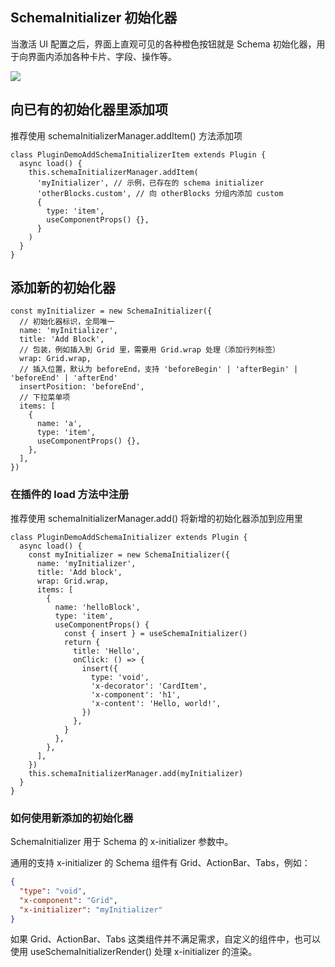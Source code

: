 ## SchemaInitializer 初始化器

当激活 UI 配置之后，界面上直观可见的各种橙色按钮就是 Schema 初始化器，用于向界面内添加各种卡片、字段、操作等。

![](/schemas/schema-init.png)

## 向已有的初始化器里添加项

推荐使用 schemaInitializerManager.addItem() 方法添加项

```tsx
class PluginDemoAddSchemaInitializerItem extends Plugin {
  async load() {
    this.schemaInitializerManager.addItem(
      'myInitializer', // 示例，已存在的 schema initializer
      'otherBlocks.custom', // 向 otherBlocks 分组内添加 custom
      {
        type: 'item',
        useComponentProps() {},
      }
    )
  }
}
```

## 添加新的初始化器

```tsx
const myInitializer = new SchemaInitializer({
  // 初始化器标识，全局唯一
  name: 'myInitializer',
  title: 'Add Block',
  // 包装，例如插入到 Grid 里，需要用 Grid.wrap 处理（添加行列标签）
  wrap: Grid.wrap,
  // 插入位置，默认为 beforeEnd，支持 'beforeBegin' | 'afterBegin' | 'beforeEnd' | 'afterEnd'
  insertPosition: 'beforeEnd',
  // 下拉菜单项
  items: [
    {
      name: 'a',
      type: 'item',
      useComponentProps() {},
    },
  ],
})
```

### 在插件的 load 方法中注册

推荐使用 schemaInitializerManager.add() 将新增的初始化器添加到应用里

```tsx
class PluginDemoAddSchemaInitializer extends Plugin {
  async load() {
    const myInitializer = new SchemaInitializer({
      name: 'myInitializer',
      title: 'Add block',
      wrap: Grid.wrap,
      items: [
        {
          name: 'helloBlock',
          type: 'item',
          useComponentProps() {
            const { insert } = useSchemaInitializer()
            return {
              title: 'Hello',
              onClick: () => {
                insert({
                  type: 'void',
                  'x-decorator': 'CardItem',
                  'x-component': 'h1',
                  'x-content': 'Hello, world!',
                })
              },
            }
          },
        },
      ],
    })
    this.schemaInitializerManager.add(myInitializer)
  }
}
```

### 如何使用新添加的初始化器

SchemaInitializer 用于 Schema 的 x-initializer 参数中。

通用的支持 x-initializer 的 Schema 组件有 Grid、ActionBar、Tabs，例如：

```json
{
  "type": "void",
  "x-component": "Grid",
  "x-initializer": "myInitializer"
}
```

如果 Grid、ActionBar、Tabs 这类组件并不满足需求，自定义的组件中，也可以使用 useSchemaInitializerRender() 处理 x-initializer 的渲染。
